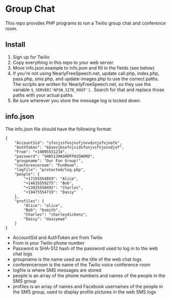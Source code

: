 Group Chat
==========

This repo provides PHP programs to run a Twilio group chat and conference room.

Install
-------

1. Sign up for Twilio
2. Copy everything in this repo to your web server
3. Move info.json.example to info.json and fill in the fields (see below)
4. If you're not using NearlyFreeSpeech.net, update call.php, index.php, pass.php, sms.php, and update-images.php to use the correct paths. The scripts are written for NearlyFreeSpeech.net, so they use the variable `$_SERVER['NFSN_SITE_ROOT'].` Search for that and replace those paths with your actual paths.
5. Be sure wherever you store the message log is locked down.

info.json
---------

The info.json file should have the following format:

    {
        "AccountSid": "sfvnjssfvojnsfjnvvdsnjofvjnofe",
        "AuthToken": "kbsevjbsefnjvidsfonjvsfnjovndjof",
        "From": "+19095551234",
        "password": "SHA512HASHOFPASSWORD",
        "groupname": "Our Fun Group!",
        "conferenceroom": "FunRoom",
        "logfile": "protected/log.php",
        "people": {
            "+17155554859": "Alice",
            "+14635559275": "Bob",
            "+13835558492": "Charles",
            "+19475554719": "Dasiy"
        },
        "profiles": {
            "Alice": "alice",
            "Bob": "bsmith",
            "Charles": "charleydickens",
            "Daisy": "daisymae"
        }
    }
    
- AccountSid and AuthToken are from Twilio
- From is your Twilio phone number
- Password is SHA-512 hash of the password used to log in to the web chat logs
- groupname is the name used as the title of the web chat logs
- conferenceroom is the name of the Twilio voice conference room
- logfile is where SMS messages are stored
- people is an array of the phone numbers and names of the people in the SMS group
- profiles is an array of names and Facebook usernames of the people in the SMS group, used to display profile pictures in the web SMS logs
